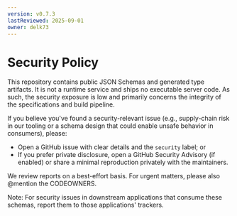 ```yaml
---
version: v0.7.3
lastReviewed: 2025-09-01
owner: delk73
---
```


# Security Policy

This repository contains public JSON Schemas and generated type artifacts. It is not a
runtime service and ships no executable server code. As such, the security exposure is
low and primarily concerns the integrity of the specifications and build pipeline.

If you believe you've found a security-relevant issue (e.g., supply-chain risk in our
tooling or a schema design that could enable unsafe behavior in consumers), please:

- Open a GitHub issue with clear details and the `security` label; or
- If you prefer private disclosure, open a GitHub Security Advisory (if enabled) or
  share a minimal reproduction privately with the maintainers.

We review reports on a best-effort basis. For urgent matters, please also @mention the
CODEOWNERS.

Note: For security issues in downstream applications that consume these schemas, report
them to those applications' trackers.

